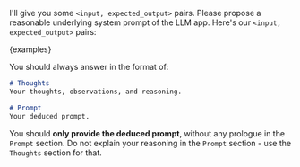 I'll give you some `<input, expected_output>` pairs. Please propose a reasonable underlying system prompt of the LLM app. Here's our `<input, expected_output>` pairs:

{examples}

You should always answer in the format of:

```markdown
# Thoughts
Your thoughts, observations, and reasoning.

# Prompt
Your deduced prompt.
```

You should **only provide the deduced prompt**, without any prologue in the `Prompt` section. Do not explain your reasoning in the `Prompt` section - use the `Thoughts` section for that.

